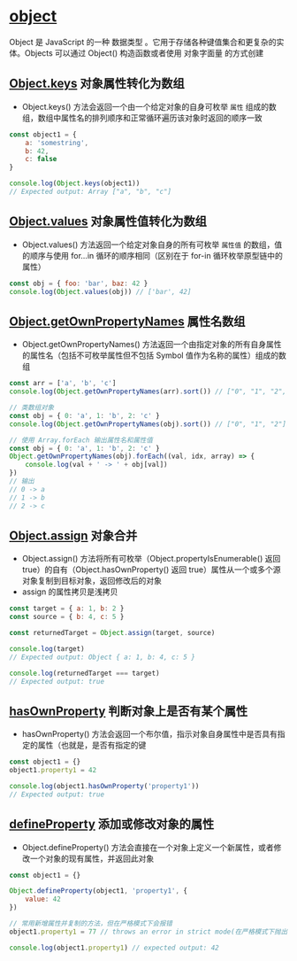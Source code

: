 # [object](https://developer.mozilla.org/zh-CN/docs/Web/JavaScript/Reference/Global_Objects/Object)
Object 是 JavaScript 的一种 数据类型 。它用于存储各种键值集合和更复杂的实体。Objects 可以通过 Object() 构造函数或者使用 对象字面量 的方式创建

## [Object.keys](https://developer.mozilla.org/zh-CN/docs/Web/JavaScript/Reference/Global_Objects/Object/keys) 对象属性转化为数组
- Object.keys() 方法会返回一个由一个给定对象的自身可枚举 `属性` 组成的数组，数组中属性名的排列顺序和正常循环遍历该对象时返回的顺序一致
``` js
const object1 = {
    a: 'somestring',
    b: 42,
    c: false
}

console.log(Object.keys(object1))
// Expected output: Array ["a", "b", "c"]
```

## [Object.values](https://developer.mozilla.org/zh-CN/docs/Web/JavaScript/Reference/Global_Objects/Object/values) 对象属性值转化为数组
- Object.values() 方法返回一个给定对象自身的所有可枚举 `属性值` 的数组，值的顺序与使用 for...in 循环的顺序相同（区别在于 for-in 循环枚举原型链中的属性）
``` js
const obj = { foo: 'bar', baz: 42 }
console.log(Object.values(obj)) // ['bar', 42]
```

## [Object.getOwnPropertyNames](https://developer.mozilla.org/zh-CN/docs/Web/JavaScript/Reference/Global_Objects/Object/getOwnPropertyNames) 属性名数组
- Object.getOwnPropertyNames() 方法返回一个由指定对象的所有自身属性的属性名（包括不可枚举属性但不包括 Symbol 值作为名称的属性）组成的数组
``` js
const arr = ['a', 'b', 'c']
console.log(Object.getOwnPropertyNames(arr).sort()) // ["0", "1", "2", "length"]

// 类数组对象
const obj = { 0: 'a', 1: 'b', 2: 'c' }
console.log(Object.getOwnPropertyNames(obj).sort()) // ["0", "1", "2"]

// 使用 Array.forEach 输出属性名和属性值
const obj = { 0: 'a', 1: 'b', 2: 'c' }
Object.getOwnPropertyNames(obj).forEach((val, idx, array) => {
    console.log(val + ' -> ' + obj[val])
})
// 输出
// 0 -> a
// 1 -> b
// 2 -> c
```

## [Object.assign](https://developer.mozilla.org/zh-CN/docs/Web/JavaScript/Reference/Global_Objects/Object/assign) 对象合并
- Object.assign() 方法将所有可枚举（Object.propertyIsEnumerable() 返回 true）的自有（Object.hasOwnProperty() 返回 true）属性从一个或多个源对象复制到目标对象，返回修改后的对象
- assign 的属性拷贝是浅拷贝
``` js
const target = { a: 1, b: 2 }
const source = { b: 4, c: 5 }

const returnedTarget = Object.assign(target, source)

console.log(target)
// Expected output: Object { a: 1, b: 4, c: 5 }

console.log(returnedTarget === target)
// Expected output: true
```

## [hasOwnProperty](https://developer.mozilla.org/zh-CN/docs/Web/JavaScript/Reference/Global_Objects/Object/hasOwnProperty) 判断对象上是否有某个属性
- hasOwnProperty() 方法会返回一个布尔值，指示对象自身属性中是否具有指定的属性（也就是，是否有指定的键
``` js
const object1 = {}
object1.property1 = 42

console.log(object1.hasOwnProperty('property1'))
// Expected output: true
```

## [defineProperty](https://developer.mozilla.org/zh-CN/docs/Web/JavaScript/Reference/Global_Objects/Object/defineProperty) 添加或修改对象的属性
- Object.defineProperty() 方法会直接在一个对象上定义一个新属性，或者修改一个对象的现有属性，并返回此对象
``` js
const object1 = {}

Object.defineProperty(object1, 'property1', {
    value: 42
})

// 常用新增属性并复制的方法，但在严格模式下会报错
object1.property1 = 77 // throws an error in strict mode(在严格模式下抛出错误)

console.log(object1.property1) // expected output: 42
```